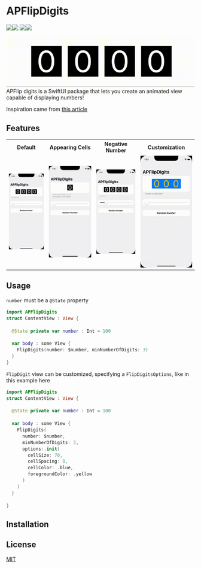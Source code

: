 # APFlipDigits

![](https://img.shields.io/badge/swift-5.6-FA7343?style=flat-square)![](https://img.shields.io/badge/platform-iOS-blue?style=flat-square) ![](https://img.shields.io/badge/license-MIT-green?style=flat-square)![](https://img.shields.io/badge/iOS-13,14,15-white?style=flat-square)

<!-- <picture>
  <source media="(prefers-color-scheme: dark)" srcset="Assets/Presentation-Dark.gif">
  <img alt="Hero Image" src="Assets/Presentation-Light.gif">
</picture> -->

<div align="center">
<img alt="Hero Image" src="Assets/Presentation-Light.gif">
</div>
APFlip digits is a SwiftUI package that lets you create an animated view capable of displaying numbers!

Inspiration came from [this article](https://medium.com/@martin_8889/flutter-animated-multi-digit-display-1c9e45c99cfc)

## Features

<table>
  <tr>
    <th> Default </th>
    <th> Appearing Cells </th>
    <th> Negative Number </th>
    <th> Customization </th>
  </tr>
  <tr>
    <td>
      <img alt="Hero Image" src="Assets/Showcase-Light.gif">
    </td>
    <td>
      <img alt="Hero Image" src="Assets/Digits-Light.gif">
    </td>
    <td>
      <img alt="Hero Image" src="Assets/Negative-Light.gif">
    </td>
    <td>
      <img alt="Hero Image" src="Assets/CustomConfiguration-Light.gif">
    </td>
  </tr>
</table>

## Usage

`number` must be a `@State` property

```swift
import APFlipDigits
struct ContentView : View {

  @State private var number : Int = 100
  
  var body : some View {
    FlipDigits(number: $number, minNumberOfDigits: 3)
  }
}
```

`FlipDigit` view can be customized, specifying a `FlipDigitsOptions`, like in this example here

```swift
import APFlipDigits
struct ContentView : View {

  @State private var number : Int = 100

  var body : some View {
    FlipDigits(
      number: $number,
      minNumberOfDigits: 3, 
      options:.init(
        cellSize: 70,
        cellSpacing: 0,
        cellColor: .blue,
        foregroundColor: .yellow
      )
    )
  }

}
```

## Installation

## License

[MIT](LICENSE)
